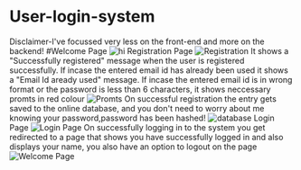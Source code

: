 # User-login-system
  Disclaimer-I've focussed very less on the front-end and more on the backend!
    #Welcome Page
 ![hi](https://user-images.githubusercontent.com/69393822/122626039-ca885880-d0c5-11eb-8d7b-24b3923ac2aa.JPG)
  Registration Page
  ![Registration](https://user-images.githubusercontent.com/69393822/122625831-cd367e00-d0c4-11eb-8f0f-04afabe447b2.JPG)
  It shows a "Successfully registered" message when the user is registered successfully.
    If incase the entered email id has already been used it shows a "Email Id aready used" message.
      If incase the entered email id is in wrong format or the password is less than 6 characters, it shows neccessary promts in red colour
  ![Promts](https://user-images.githubusercontent.com/69393822/122625935-4504a880-d0c5-11eb-92ae-9ea9fb1ce46a.JPG)
  On successful registration the entry gets saved to the online database, and you don't need to worry about me knowing your password,password has been hashed!
  ![database](https://user-images.githubusercontent.com/69393822/122625982-8eed8e80-d0c5-11eb-9d0e-6c1723afd0ee.JPG)
  Login Page
  ![Login Page](https://user-images.githubusercontent.com/69393822/122625946-5948a580-d0c5-11eb-8b3c-5dd3400ceb05.JPG)
  On successfully logging in to the system you get redirected to a page that shows you have successfully logged in and also displays your name, you also have an option to logout on the page
  ![Welcome Page](https://user-images.githubusercontent.com/69393822/122626096-1f2bd380-d0c6-11eb-942c-689a5c4414a6.JPG)
